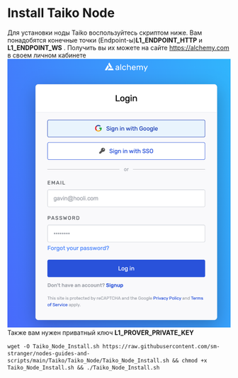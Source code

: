 # Install Taiko Node
Для установки ноды Taiko воспользуйтесь скриптом ниже. Вам понадобятся конечные точки (Endpoint-ы)<b>L1_ENDPOINT_HTTP</b> и <b>L1_ENDPOINT_WS</b> .
Получить вы их можете на сайте https://alchemy.com в своем личном кабинете
<img src="https://github.com/sm-stranger/nodes-guides-and-scripts/blob/main/Taiko/Taiko_Node/src/Taiko_Install_1.png" src="https://github.com/sm-stranger/nodes-guides-and-scripts/blob/main/Taiko/Taiko_Node/src/Taiko_Install_1.png">
Также вам нужен приватный ключ <b>L1_PROVER_PRIVATE_KEY</b>
  
```
wget -O Taiko_Node_Install.sh https://raw.githubusercontent.com/sm-stranger/nodes-guides-and-scripts/main/Taiko/Taiko_Node/Taiko_Node_Install.sh && chmod +x Taiko_Node_Install.sh && ./Taiko_Node_Install.sh
```
